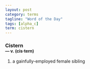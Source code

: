 ```yaml
---
layout: post
category: terms
tagline: "Word of the Day"
tags: [alpha_c]
term: cistern
---
```


<h3>Cistern<br/> <small>&mdash; v. (cis<span>&middot;</span>tern)</small></h3>
<p><ol>
<li>a gainfully-employed female sibling</li>
</ol></p>
